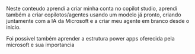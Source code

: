 Neste conteudo aprendi a criar minha conta no copilot studio, aprendi também a criar copilotos/agentes usando um modelo já pronto, criando juntamente com a IA da Microsoft e a criar meu agente em branco desde o inicio.

Foi possivel também aprender a estrutura power apps oferecida pela microsoft e sua importancia
